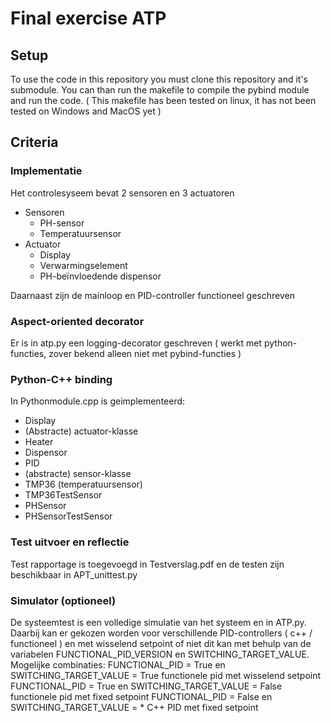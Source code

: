 # Final exercise ATP

## Setup
To use the code in this repository you must clone this repository and it's submodule. You can than run the makefile to compile the pybind module and run the code. ( This makefile has been tested on linux, it has not been tested on Windows and MacOS yet )

## Criteria
### Implementatie
Het controlesyseem bevat 2 sensoren en 3 actuatoren
* Sensoren
    * PH-sensor
    * Temperatuursensor
* Actuator
    *  Display
    * Verwarmingselement
    * PH-beïnvloedende dispensor

Daarnaast zijn de mainloop en PID-controller functioneel geschreven

### Aspect-oriented decorator
Er is in atp.py een logging-decorator geschreven
( werkt met python-functies, zover bekend alleen niet met pybind-functies )

### Python-C++ binding
In Pythonmodule.cpp is geimplementeerd:
* Display
* (Abstracte) actuator-klasse
* Heater
* Dispensor
* PID
* (abstracte) sensor-klasse
* TMP36 (temperatuursensor)
* TMP36TestSensor
* PHSensor
* PHSensorTestSensor

### Test uitvoer en reflectie
Test rapportage is toegevoegd in Testverslag.pdf en de testen zijn beschikbaar in APT_unittest.py

### Simulator (optioneel)
De systeemtest is een volledige simulatie van het systeem en in ATP.py.
Daarbij kan er gekozen worden voor verschillende PID-controllers ( c++ / functioneel ) en met wisselend setpoint of niet dit kan met behulp van de variabelen FUNCTIONAL_PID_VERSION en SWITCHING_TARGET_VALUE. Mogelijke combinaties:
FUNCTIONAL_PID = True en SWITCHING_TARGET_VALUE = True                             functionele pid met wisselend setpoint
FUNCTIONAL_PID = True en SWITCHING_TARGET_VALUE = False                            functionele pid met fixed setpoint
FUNCTIONAL_PID = False en SWITCHING_TARGET_VALUE = *                               C++ PID met fixed setpoint
